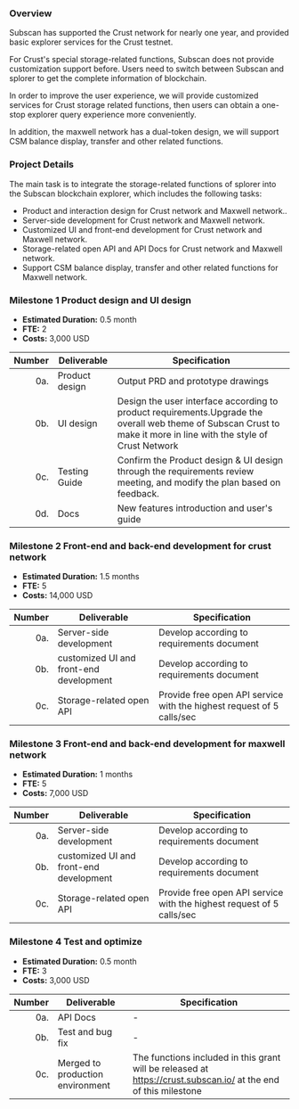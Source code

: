 ### Overview

Subscan has supported the Crust network for nearly one year, and provided basic explorer services for the Crust testnet.

For Crust's special storage-related functions, Subscan does not provide customization support before. Users need to switch between Subscan and splorer to get the complete information of blockchain.

In order to improve the user experience, we will provide customized services for Crust storage related functions, then users can obtain a one-stop explorer query experience more conveniently.

In addition, the maxwell network has a dual-token design, we will support CSM balance display, transfer and other related functions.

### Project Details 

The main task is to integrate the storage-related functions of splorer into the Subscan blockchain explorer, which includes the following tasks:
* Product and interaction design for Crust network and Maxwell network..
* Server-side development for Crust network and Maxwell network.
* Customized UI and front-end development for Crust network and Maxwell network.
* Storage-related open API and API Docs for Crust network and Maxwell network.
* Support CSM balance display, transfer and other related functions for Maxwell network.


### Milestone 1 Product design and UI design
* **Estimated Duration:** 0.5 month
* **FTE:**  2
* **Costs:** 3,000 USD

| Number | Deliverable | Specification |
| -----: | ----------- | ------------- |
| 0a. | Product design | Output PRD and prototype drawings|
| 0b. | UI design | Design the user interface according to product requirements.Upgrade the overall web theme of Subscan Crust to make it more in line with the style of Crust Network |
| 0c. | Testing Guide | Confirm the Product design & UI design through the requirements review meeting, and modify the plan based on feedback. | 
| 0d. | Docs | New features introduction and user's guide | 


### Milestone 2 Front-end and back-end development for crust network

* **Estimated Duration:** 1.5 months
* **FTE:**  5
* **Costs:** 14,000 USD

| Number | Deliverable | Specification |
| -----: | ----------- | ------------- |
| 0a. | Server-side development | Develop according to requirements document |
| 0b. | customized UI and front-end development | Develop according to requirements document |
| 0c. | Storage-related open API | Provide free open API service with the highest request of 5 calls/sec | 


### Milestone 3 Front-end and back-end development for maxwell network

* **Estimated Duration:** 1 months
* **FTE:**  5
* **Costs:** 7,000 USD

| Number | Deliverable | Specification |
| -----: | ----------- | ------------- |
| 0a. | Server-side development | Develop according to requirements document |
| 0b. | customized UI and front-end development | Develop according to requirements document |
| 0c. | Storage-related open API | Provide free open API service with the highest request of 5 calls/sec | 


### Milestone 4 Test and optimize

* **Estimated Duration:** 0.5 month
* **FTE:**  3
* **Costs:**  3,000 USD

| Number | Deliverable | Specification |
| -----: | ----------- | ------------- |
| 0a. | API Docs | - |
| 0b. | Test and bug fix | - |
| 0c. | Merged to production environment | The functions included in this grant will be released at https://crust.subscan.io/ at the end of this milestone | 
